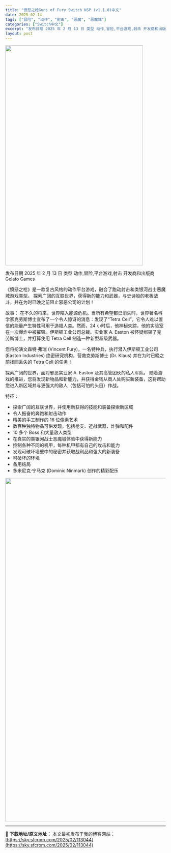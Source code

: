 ```yaml
---
title: "愤怒之枪Guns of Fury Switch NSP (v1.1.0)中文"
date: 2025-02-14
tags: ["冒险", "动作", "射击", "恶魔", "恶魔城"]
categories: ["Switch中文"]
excerpt: "发布日期 2025 年 2 月 13 日 类型 动作,冒险,平台游戏,射击 开发商和出版商 Gelato Games 《愤怒之枪》是一款复古风格的动作平台游戏，融合了跑动射击和类银河战士恶魔城游戏类型。 探索广阔的互联世界，获得新的能力和武器，与史诗般的老板战斗，并在为时已晚之前阻止邪恶公司的计划！&hellip;"
layout: post
---
```


<img class="aligncenter size-full wp-image-113030" src="https://sky.sfcrom.com/wp-content/uploads/2025/02/2025021408044646.webp" alt="" width="432" height="692" />

发布日期 2025 年 2 月 13 日
类型 动作,冒险,平台游戏,射击
开发商和出版商 Gelato Games

《愤怒之枪》是一款复古风格的动作平台游戏，融合了跑动射击和类银河战士恶魔城游戏类型。
探索广阔的互联世界，获得新的能力和武器，与史诗般的老板战斗，并在为时已晚之前阻止邪恶公司的计划！

故事：
在不久的将来，世界陷入能源危机。当所有希望都已消失时，世界著名科学家克劳斯博士宣布了一个令人惊讶的消息：发现了“Tetra Cell”。它令人难以置信的能量产生特性可用于造福人类。然而，24 小时后，他神秘失踪，他的实验室在一次爆炸中被摧毁。伊斯顿工业公司总裁、实业家 A. Easton 被怀疑绑架了克劳斯博士，并打算使用 Tetra Cell 制造一种新型超级武器。

您将扮演文森特·弗瑞 (Vincent Fury)，一名特种兵，执行潜入伊斯顿工业公司 (Easton Industries) 绝密研究机构，营救克劳斯博士 (Dr. Klaus) 并在为时已晚之前找回丢失的 Tetra Cell 的任务！

探索广阔的世界，面对邪恶实业家 A. Easton 及其高管团伙的私人军队。
随着游戏的推进，您将发现新物品和新能力，并获得金钱从商人处购买新装备，这将帮助您进入新区域并与更强大的敌人（包括可怕的头目）作战。

特征：
- 探索广阔的互联世界，并使用新获得的技能和装备探索新区域
- 令人振奋的奔跑和射击动作
- 精美的手工制作的 16 位像素艺术
- 数百种独特物品可供发现，包括枪支、近战武器、炸弹和配件
- 10 多个 Boss 和大量敌人类型
- 在真实的类银河战士恶魔城体验中获得新能力
- 控制各种不同的机甲，每种机甲都有自己的攻击和能力
- 发现可破坏墙壁中的秘密并获取战利品和强大的新装备
- 可破坏的环境
- 备用结局
- 多米尼克·宁马克 (Dominic Ninmark) 创作的精彩配乐

<img class="aligncenter size-full wp-image-113022" src="https://sky.sfcrom.com/wp-content/uploads/2025/02/2025021408044237.webp" alt="" width="1920" height="1080" />

---
📖 **下载地址/原文地址：** 本文最初发布于我的博客网站：[https://sky.sfcrom.com/2025/02/113044](https://sky.sfcrom.com/2025/02/113044)
